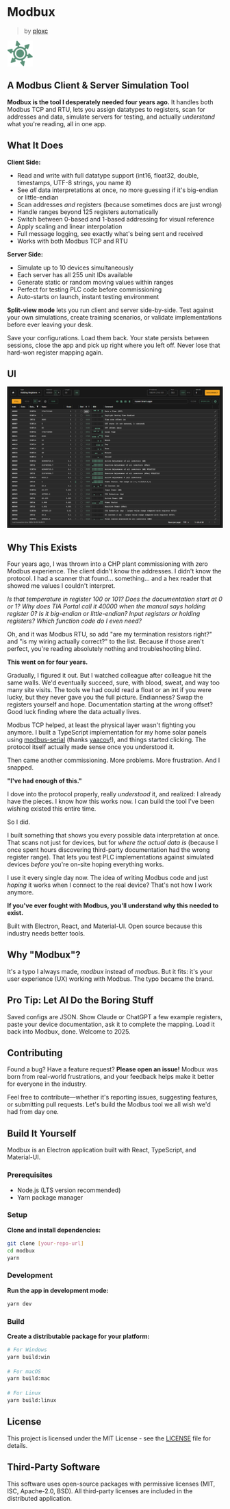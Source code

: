 # Modbux

> by [ploxc](https://github.com/ploxc)

<img src="./resources/icon.png" alt="Logo" width="60" />

## A Modbus Client & Server Simulation Tool

**Modbux is the tool I desperately needed four years ago.** It handles both Modbus TCP and RTU, lets you assign datatypes to registers, scan for addresses and data, simulate servers for testing, and actually _understand_ what you're reading, all in one app.

## What It Does

**Client Side:**

- Read and write with full datatype support (int16, float32, double, timestamps, UTF-8 strings, you name it)
- See _all_ data interpretations at once, no more guessing if it's big-endian or little-endian
- Scan addresses _and_ registers (because sometimes docs are just wrong)
- Handle ranges beyond 125 registers automatically
- Switch between 0-based and 1-based addressing for visual reference
- Apply scaling and linear interpolation
- Full message logging, see exactly what's being sent and received
- Works with both Modbus TCP and RTU

**Server Side:**

- Simulate up to 10 devices simultaneously
- Each server has all 255 unit IDs available
- Generate static or random moving values within ranges
- Perfect for testing PLC code before commissioning
- Auto-starts on launch, instant testing environment

**Split-view mode** lets you run client and server side-by-side. Test against your own simulations, create training scenarios, or validate implementations before ever leaving your desk.

Save your configurations. Load them back. Your state persists between sessions, close the app and pick up right where you left off. Never lose that hard-won register mapping again.

## UI

![Modbux Client UI](./resources/modbux-client.png)

## Why This Exists

Four years ago, I was thrown into a CHP plant commissioning with zero Modbus experience. The client didn't know the addresses. I didn't know the protocol. I had a scanner that found... something... and a hex reader that showed me values I couldn't interpret.

_Is that temperature in register 100 or 101? Does the documentation start at 0 or 1? Why does TIA Portal call it 40000 when the manual says holding register 0? Is it big-endian or little-endian? Input registers or holding registers? Which function code do I even need?_

Oh, and it was Modbus RTU, so add "are my termination resistors right?" and "is my wiring actually correct?" to the list. Because if those aren't perfect, you're reading absolutely nothing and troubleshooting blind.

**This went on for four years.**

Gradually, I figured it out. But I watched colleague after colleague hit the same walls. We'd eventually succeed, sure, with blood, sweat, and way too many site visits. The tools we had could read a float or an int if you were lucky, but they never gave you the full picture. Endianness? Swap the registers yourself and hope. Documentation starting at the wrong offset? Good luck finding where the data actually lives.

Modbus TCP helped, at least the physical layer wasn't fighting you anymore. I built a TypeScript implementation for my home solar panels using [modbus-serial](https://www.npmjs.com/package/modbus-serial) (thanks [yaacov](https://github.com/yaacov)!), and things started clicking. The protocol itself actually made sense once you understood it.

Then came another commissioning. More problems. More frustration. And I snapped.

**"I've had enough of this."**

I dove into the protocol properly, really _understood_ it, and realized: I already have the pieces. I know how this works now. I can build the tool I've been wishing existed this entire time.

So I did.

I built something that shows you every possible data interpretation at once. That scans not just for devices, but for _where the actual data is_ (because I once spent hours discovering third-party documentation had the wrong register range). That lets you test PLC implementations against simulated devices _before_ you're on-site hoping everything works.

I use it every single day now. The idea of writing Modbus code and just _hoping_ it works when I connect to the real device? That's not how I work anymore.

**If you've ever fought with Modbus, you'll understand why this needed to exist.**

Built with Electron, React, and Material-UI. Open source because this industry needs better tools.

## Why "Modbux"?

It's a typo I always made, _modbux_ instead of _modbus_. But it fits: it's your user experience (UX) working with Modbus. The typo became the brand.

## Pro Tip: Let AI Do the Boring Stuff

Saved configs are JSON. Show Claude or ChatGPT a few example registers, paste your device documentation, ask it to complete the mapping. Load it back into Modbux, done. Welcome to 2025.

## Contributing

Found a bug? Have a feature request? **Please open an issue!** Modbux was born from real-world frustrations, and your feedback helps make it better for everyone in the industry.

Feel free to contribute—whether it's reporting issues, suggesting features, or submitting pull requests. Let's build the Modbus tool we all wish we'd had from day one.

## Build It Yourself

Modbux is an Electron application built with React, TypeScript, and Material-UI.

### Prerequisites

- Node.js (LTS version recommended)
- Yarn package manager

### Setup

**Clone and install dependencies:**

```bash
git clone [your-repo-url]
cd modbux
yarn
```

### Development

**Run the app in development mode:**

```bash
yarn dev
```

### Build

**Create a distributable package for your platform:**

```bash
# For Windows
yarn build:win

# For macOS
yarn build:mac

# For Linux
yarn build:linux
```

## License

This project is licensed under the MIT License - see the [LICENSE](LICENSE) file for details.

## Third-Party Software

This software uses open-source packages with permissive licenses (MIT, ISC, Apache-2.0, BSD).
All third-party licenses are included in the distributed application.
